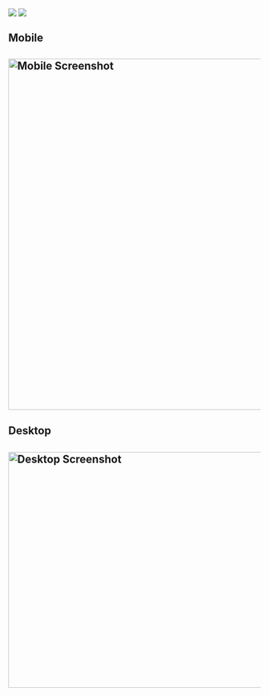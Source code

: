  <img align="center" src="https://img.shields.io/github/stars/RenanEfrem/Instagram-Clone?style=for-the-badge">
 <img align="center" src="https://img.shields.io/github/forks/RenanEfrem/Instagram-Clone?style=for-the-badge">
 <h2>Mobile<h2>
 <img  align="center" height="700" width="700" src="https://user-images.githubusercontent.com/70667947/130653504-664b5491-399b-42a1-bb8e-17826550f2e1.png" alt="Mobile Screenshot">
 <h2>Desktop<h2>
 <img  align="center" height="470" width="1000" src="https://user-images.githubusercontent.com/70667947/130653551-494afa39-f2d0-47d6-a240-7e813d9e9eb8.png" alt="Desktop Screenshot"> 

